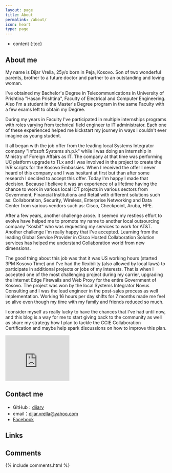 ```yaml
---
layout: page
title: About
permalink: /about/
icon: heart
type: page
---
```


* content
{:toc}

## About me

My name is Dijar Vrella, 25y/o born in Peja, Kosovo. Son of two wonderful parents, brother to a future doctor and partner to an outstanding and loving woman.

I've obtained my Bachelor's Degree in Telecommunications in University of Prishtina "Hasan Prishtina", Faculty of Electrical and Computer Engineering. Also I'm a student in the Master's Degree program in the same Faculty with a few exams left to obtain my Degree.

During my years in Faculty I've participated in multiple internships programs with roles varying from technical field engineer to IT administrator. Each one of these experienced helped me kickstart my journey in ways I couldn't ever imagine as young student. 

It all began with the job offer from the leading local Systems Integrator company "Infosoft Systems sh.p.k" while I was doing an internship in Ministry of Foreign Affairs as IT. The company at that time was performing UC platform upgrade to 11.x and I was involved in the project to create the IVR scripts for the Kosovo Embassies. When I received the offer I never heard of this company and I was hesitant at first but than after some research I decided to accept this offer. Today I'm happy I made that decision. Because I believe it was an experience of a lifetime having the chance to work in various local ICT projects in various sectors from Government, Financial Institutions and Retail with different solutions such as: Collaboration, Security, Wireless, Enterprise Networking and Data Center from various vendors such as: Cisco, Checkpoint, Aruba, HPE.

After a few years, another challenge arose. It seemed my restless effort to evolve have helped me to promote my name to another local outsourcing company "Kosbit" who was requesting my services to work for AT&T. Another challenge I'm really happy that I've accepted. Learning from the leading Global Service Provider in Cisco Hosted Collaboration Solution services has helped me understand Collaboration world from new dimensions. 

The good thing about this job was that it was US working hours (started 3PM Kosovo Time) and I've had the flexibility (also allowed by local laws) to participate in additional projects or jobs of my interests. That is when I accepted one of the most challenging project during my carrier, upgrading the Internet Edge Firewalls and Web Proxy for the entire Government of Kosovo. The project was won by the local Systems Integrator Novus Consulting and I was the lead engineer in the post-sales process as well implementation. Working 16 hours per day shifts for 7 months made me feel so alive even though my time with my family and friends reduced so much. 

I consider myself as really lucky to have the chances that I've had until now, and this blog is a way for me to start giving back to the community as well as share my strategy how I plan to tackle the CCIE Collaboration Certification and maybe help spark discussions on how to improve this plan.  


<iframe src="https://githubbadge.appspot.com/dijarv?s=1" style="border: 0;height: 142px;width: 200px;overflow: hidden;" frameBorder="0"></iframe>

## Contact me

* GitHub：[dijarv](https://github.com/dijarv)
* email：dijar.vrella@yahoo.com
* [Facebook](https://www.facebook.com/dijarv)

## Links

## Comments

{% include comments.html %}
